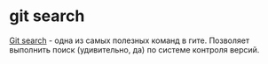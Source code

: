 # git search

[Git search](https://git-scm.com/book/en/v2/Git-Tools-Searching) - одна из самых полезных команд в гите. Позволяет выполнить поиск (удивительно, да) по системе контроля версий. 